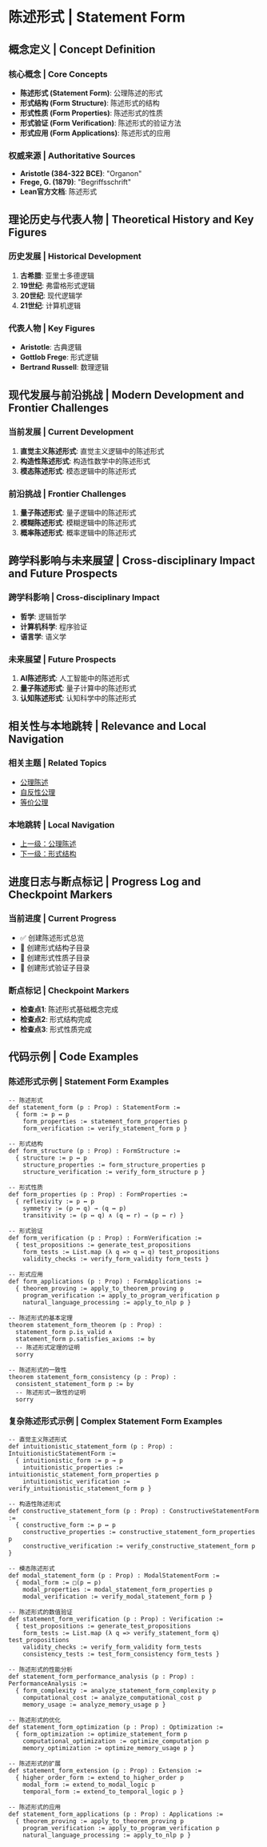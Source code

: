 # 陈述形式 | Statement Form

## 概念定义 | Concept Definition

### 核心概念 | Core Concepts

- **陈述形式 (Statement Form)**: 公理陈述的形式
- **形式结构 (Form Structure)**: 陈述形式的结构
- **形式性质 (Form Properties)**: 陈述形式的性质
- **形式验证 (Form Verification)**: 陈述形式的验证方法
- **形式应用 (Form Applications)**: 陈述形式的应用

### 权威来源 | Authoritative Sources

- **Aristotle (384-322 BCE)**: "Organon"
- **Frege, G. (1879)**: "Begriffsschrift"
- **Lean官方文档**: 陈述形式

## 理论历史与代表人物 | Theoretical History and Key Figures

### 历史发展 | Historical Development

1. **古希腊**: 亚里士多德逻辑
2. **19世纪**: 弗雷格形式逻辑
3. **20世纪**: 现代逻辑学
4. **21世纪**: 计算机逻辑

### 代表人物 | Key Figures

- **Aristotle**: 古典逻辑
- **Gottlob Frege**: 形式逻辑
- **Bertrand Russell**: 数理逻辑

## 现代发展与前沿挑战 | Modern Development and Frontier Challenges

### 当前发展 | Current Development

1. **直觉主义陈述形式**: 直觉主义逻辑中的陈述形式
2. **构造性陈述形式**: 构造性数学中的陈述形式
3. **模态陈述形式**: 模态逻辑中的陈述形式

### 前沿挑战 | Frontier Challenges

1. **量子陈述形式**: 量子逻辑中的陈述形式
2. **模糊陈述形式**: 模糊逻辑中的陈述形式
3. **概率陈述形式**: 概率逻辑中的陈述形式

## 跨学科影响与未来展望 | Cross-disciplinary Impact and Future Prospects

### 跨学科影响 | Cross-disciplinary Impact

- **哲学**: 逻辑哲学
- **计算机科学**: 程序验证
- **语言学**: 语义学

### 未来展望 | Future Prospects

1. **AI陈述形式**: 人工智能中的陈述形式
2. **量子陈述形式**: 量子计算中的陈述形式
3. **认知陈述形式**: 认知科学中的陈述形式

## 相关性与本地跳转 | Relevance and Local Navigation

### 相关主题 | Related Topics

- [公理陈述](../01-总览.md)
- [自反性公理](../../01-总览.md)
- [等价公理](../../../01-总览.md)

### 本地跳转 | Local Navigation

- [上一级：公理陈述](../01-总览.md)
- [下一级：形式结构](02-形式结构/01-总览.md)

## 进度日志与断点标记 | Progress Log and Checkpoint Markers

### 当前进度 | Current Progress

- ✅ 创建陈述形式总览
- 🔄 创建形式结构子目录
- 🔄 创建形式性质子目录
- 🔄 创建形式验证子目录

### 断点标记 | Checkpoint Markers

- **检查点1**: 陈述形式基础概念完成
- **检查点2**: 形式结构完成
- **检查点3**: 形式性质完成

## 代码示例 | Code Examples

### 陈述形式示例 | Statement Form Examples

```lean
-- 陈述形式
def statement_form (p : Prop) : StatementForm :=
  { form := p ↔ p
    form_properties := statement_form_properties p
    form_verification := verify_statement_form p }

-- 形式结构
def form_structure (p : Prop) : FormStructure :=
  { structure := p ↔ p
    structure_properties := form_structure_properties p
    structure_verification := verify_form_structure p }

-- 形式性质
def form_properties (p : Prop) : FormProperties :=
  { reflexivity := p ↔ p
    symmetry := (p ↔ q) → (q ↔ p)
    transitivity := (p ↔ q) ∧ (q ↔ r) → (p ↔ r) }

-- 形式验证
def form_verification (p : Prop) : FormVerification :=
  { test_propositions := generate_test_propositions
    form_tests := List.map (λ q => q ↔ q) test_propositions
    validity_checks := verify_form_validity form_tests }

-- 形式应用
def form_applications (p : Prop) : FormApplications :=
  { theorem_proving := apply_to_theorem_proving p
    program_verification := apply_to_program_verification p
    natural_language_processing := apply_to_nlp p }

-- 陈述形式的基本定理
theorem statement_form_theorem (p : Prop) :
  statement_form p.is_valid ∧
  statement_form p.satisfies_axioms := by
  -- 陈述形式定理的证明
  sorry

-- 陈述形式的一致性
theorem statement_form_consistency (p : Prop) :
  consistent_statement_form p := by
  -- 陈述形式一致性的证明
  sorry
```

### 复杂陈述形式示例 | Complex Statement Form Examples

```lean
-- 直觉主义陈述形式
def intuitionistic_statement_form (p : Prop) : IntuitionisticStatementForm :=
  { intuitionistic_form := p → p
    intuitionistic_properties := intuitionistic_statement_form_properties p
    intuitionistic_verification := verify_intuitionistic_statement_form p }

-- 构造性陈述形式
def constructive_statement_form (p : Prop) : ConstructiveStatementForm :=
  { constructive_form := p ↔ p
    constructive_properties := constructive_statement_form_properties p
    constructive_verification := verify_constructive_statement_form p }

-- 模态陈述形式
def modal_statement_form (p : Prop) : ModalStatementForm :=
  { modal_form := □(p ↔ p)
    modal_properties := modal_statement_form_properties p
    modal_verification := verify_modal_statement_form p }

-- 陈述形式的数值验证
def statement_form_verification (p : Prop) : Verification :=
  { test_propositions := generate_test_propositions
    form_tests := List.map (λ q => verify_statement_form q) test_propositions
    validity_checks := verify_form_validity form_tests
    consistency_tests := test_form_consistency form_tests }

-- 陈述形式的性能分析
def statement_form_performance_analysis (p : Prop) : PerformanceAnalysis :=
  { form_complexity := analyze_statement_form_complexity p
    computational_cost := analyze_computational_cost p
    memory_usage := analyze_memory_usage p }

-- 陈述形式的优化
def statement_form_optimization (p : Prop) : Optimization :=
  { form_optimization := optimize_statement_form p
    computational_optimization := optimize_computation p
    memory_optimization := optimize_memory_usage p }

-- 陈述形式的扩展
def statement_form_extension (p : Prop) : Extension :=
  { higher_order_form := extend_to_higher_order p
    modal_form := extend_to_modal_logic p
    temporal_form := extend_to_temporal_logic p }

-- 陈述形式的应用
def statement_form_applications (p : Prop) : Applications :=
  { theorem_proving := apply_to_theorem_proving p
    program_verification := apply_to_program_verification p
    natural_language_processing := apply_to_nlp p }
```
